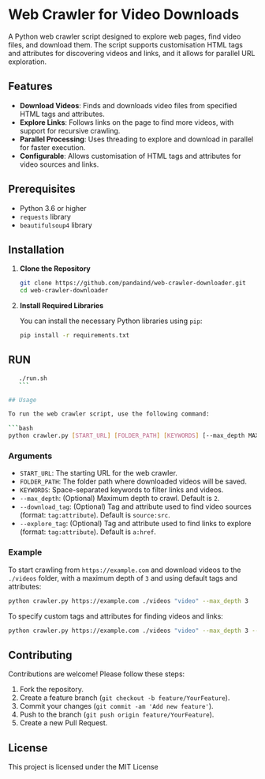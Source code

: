 # Web Crawler for Video Downloads

A Python web crawler script designed to explore web pages, find video files, and download them. The script supports customisation HTML tags and attributes for discovering videos and links, and it allows for parallel URL exploration.

## Features

- **Download Videos**: Finds and downloads video files from specified HTML tags and attributes.
- **Explore Links**: Follows links on the page to find more videos, with support for recursive crawling.
- **Parallel Processing**: Uses threading to explore and download in parallel for faster execution.
- **Configurable**: Allows customisation of HTML tags and attributes for video sources and links.

## Prerequisites

- Python 3.6 or higher
- `requests` library
- `beautifulsoup4` library

## Installation

1. **Clone the Repository**

   ```bash
   git clone https://github.com/pandaind/web-crawler-downloader.git
   cd web-crawler-downloader
   ```

2. **Install Required Libraries**

   You can install the necessary Python libraries using `pip`:

   ```bash
   pip install -r requirements.txt
   ```
## RUN

   ```bash
      ./run.sh
      ```

## Usage

To run the web crawler script, use the following command:

```bash
python crawler.py [START_URL] [FOLDER_PATH] [KEYWORDS] [--max_depth MAX_DEPTH] [--download_tag TAG:ATTRIBUTE] [--explore_tag TAG:ATTRIBUTE]
```

### Arguments

- `START_URL`: The starting URL for the web crawler.
- `FOLDER_PATH`: The folder path where downloaded videos will be saved.
- `KEYWORDS`: Space-separated keywords to filter links and videos.
- `--max_depth`: (Optional) Maximum depth to crawl. Default is `2`.
- `--download_tag`: (Optional) Tag and attribute used to find video sources (format: `tag:attribute`). Default is `source:src`.
- `--explore_tag`: (Optional) Tag and attribute used to find links to explore (format: `tag:attribute`). Default is `a:href`.

### Example

To start crawling from `https://example.com` and download videos to the `./videos` folder, with a maximum depth of `3` and using default tags and attributes:

```bash
python crawler.py https://example.com ./videos "video" --max_depth 3
```

To specify custom tags and attributes for finding videos and links:

```bash
python crawler.py https://example.com ./videos "video" --max_depth 3 --download_tag "source:src" --explore_tag "a:href"
```

## Contributing

Contributions are welcome! Please follow these steps:

1. Fork the repository.
2. Create a feature branch (`git checkout -b feature/YourFeature`).
3. Commit your changes (`git commit -am 'Add new feature'`).
4. Push to the branch (`git push origin feature/YourFeature`).
5. Create a new Pull Request.

## License

This project is licensed under the MIT License
